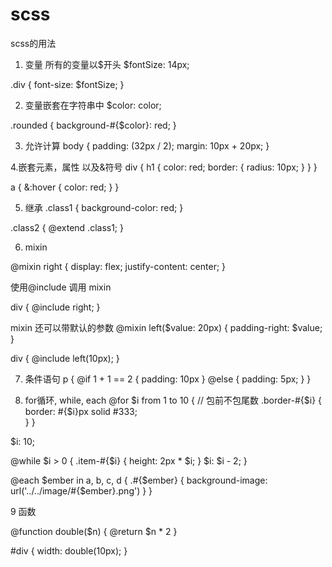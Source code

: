 # scss
scss的用法

1. 变量 所有的变量以$开头
$fontSize: 14px;

.div {
  font-size: $fontSize;
}

2. 变量嵌套在字符串中
$color: color;

.rounded {
  background-#{$color}: red;
}

3. 允许计算
body {
  padding: (32px / 2);
  margin: 10px + 20px;
}

4.嵌套元素，属性 以及&符号
div {
  h1 {
    color: red;
    border: {
      radius: 10px;
    }
  }
}

a {
  &:hover {
    color: red;
  }
}

5. 继承
.class1 {
  background-color: red;
}

.class2 {
  @extend .class1;
}

6. mixin

@mixin right {
  display: flex;
  justify-content: center;
}

使用@include 调用 mixin

div {
  @include right;
}

mixin 还可以带默认的参数
@mixin left($value: 20px) {
  padding-right: $value;
}

div {
  @include left(10px);
}

7. 条件语句
p {
  @if 1 + 1 == 2 { 
     padding: 10px 
  } @else {
     padding: 5px; 
  }
}

8. for循环, while, each
@for $i from 1 to 10 { // 包前不包尾数
  .border-#{$i} {
    border: #{$i}px solid #333;    
  }
}

$i: 10;

@while $i > 0 {
  .item-#{$i} {
    height: 2px * $i;
  }
  $i: $i - 2;
}

@each $ember in a, b, c, d {
  .#{$ember} {
    background-image: url('../../image/#{$ember}.png')
  }
}

9 函数

@function double($n) {
  @return $n * 2
}

#div {
  width: double(10px);
}
